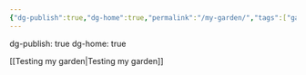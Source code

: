 ```yaml
---
{"dg-publish":true,"dg-home":true,"permalink":"/my-garden/","tags":["gardenEntry"],"dgPassFrontmatter":true}
---
```





dg-publish: true
dg-home: true

[[Testing my garden\|Testing my garden]]


